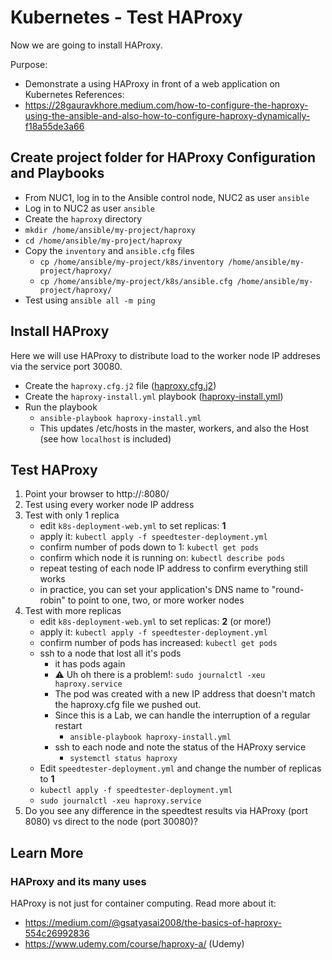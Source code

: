 # Kubernetes - Test HAProxy
Now we are going to install HAProxy.

Purpose:
- Demonstrate a using HAProxy in front of a web application on Kubernetes
References:
- https://28gauravkhore.medium.com/how-to-configure-the-haproxy-using-the-ansible-and-also-how-to-configure-haproxy-dynamically-f18a55de3a66

## Create project folder for HAProxy Configuration and Playbooks
- From NUC1, log in to the Ansible control node, NUC2 as user `ansible`
- Log in to NUC2 as user `ansible`
- Create the `haproxy` directory
- `mkdir /home/ansible/my-project/haproxy`
- `cd /home/ansible/my-project/haproxy`
- Copy the `inventory` and `ansible.cfg` files
  - `cp /home/ansible/my-project/k8s/inventory /home/ansible/my-project/haproxy/`
  - `cp /home/ansible/my-project/k8s/ansible.cfg /home/ansible/my-project/haproxy/`
- Test using `ansible all -m ping`

## Install HAProxy
Here we will use HAProxy to distribute load to the worker node IP addreses via the service port 30080.
- Create the `haproxy.cfg.j2` file ([haproxy.cfg.j2](haproxy/haproxy.cfg.j2))
- Create the `haproxy-install.yml` playbook ([haproxy-install.yml](haproxy/haproxy-install.yml))
- Run the playbook
  - `ansible-playbook haproxy-install.yml`
  - This updates /etc/hosts in the master, workers, and also the Host (see how `localhost` is included)

## Test HAProxy
1. Point your browser to http://<IPANYK8SWORKENODE>:8080/
2. Test using every worker node IP address
3. Test with only 1 replica
    - edit `k8s-deployment-web.yml` to set replicas: **1**
    - apply it: `kubectl apply -f speedtester-deployment.yml`
    - confirm number of pods down to 1: `kubectl get pods`
    - confirm which node it is running on: `kubectl describe pods`
    - repeat testing of each node IP address to confirm everything still works
    - in practice, you can set your application's DNS name to "round-robin" to point to one, two, or more worker nodes
5. Test with more replicas
    - edit `k8s-deployment-web.yml` to set replicas: **2** (or more!)
    - apply it: `kubectl apply -f speedtester-deployment.yml`
    - confirm number of pods has increased: `kubectl get pods`
    - ssh to a node that lost all it's pods
      - it has pods again
      - ⚠️ Uh oh there is a problem!: `sudo journalctl -xeu haproxy.service`
      - The pod was created with a new IP address that doesn't match the haproxy.cfg file we pushed out.
      - Since this is a Lab, we can handle the interruption of a regular restart
        - `ansible-playbook haproxy-install.yml`
      - ssh to each node and note the status of the HAProxy service
        - `systemctl status haproxy`
    - Edit `speedtester-deployment.yml` and change the number of replicas to **1**
    - `kubectl apply -f speedtester-deployment.yml`
    - `sudo journalctl -xeu haproxy.service`
6. Do you see any difference in the speedtest results via HAProxy (port 8080) vs direct to the node (port 30080)?

## Learn More
### HAProxy and its many uses
HAProxy is not just for container computing. Read more about it:
- https://medium.com/@gsatyasai2008/the-basics-of-haproxy-554c26992836
- https://www.udemy.com/course/haproxy-a/ (Udemy)
